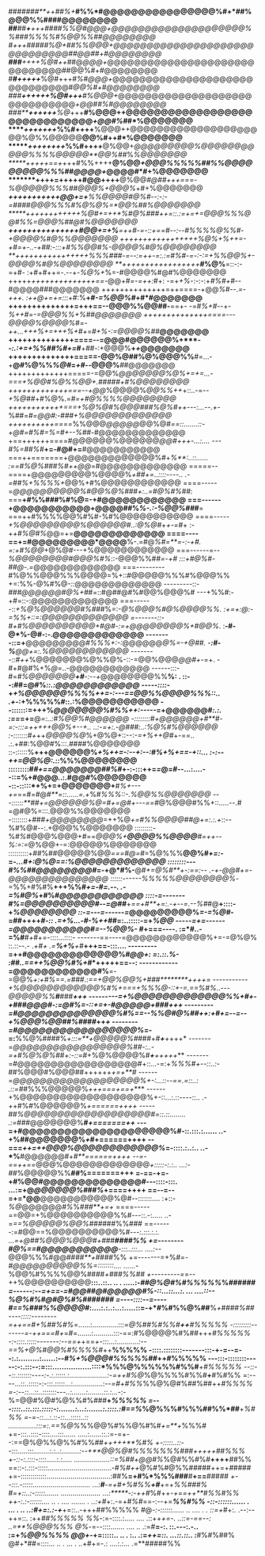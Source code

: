 ###*####**+*+*#***#%*+*****#%%*#@@@@@@@@@@@@@@@@%#**+****##***%@@@%%####@@@@@@@@
##**##***+**+++**###*#%%@#*@@@+*@@@@@@@@@@@@@@@@@@@@%%###%%%%#*%@@%%*##*@@@@@@@@
#*+*+*+****###*##%@*+*##%%*@@@+*@@@@@@@@@@@@@@@@@@@@@@@@@@@@@@##@@##+*#*@@@@@@@@
****###***++++***%@#++*##@*@@@+*@@@@@@@@@@@@@@@@@@@@@@@@@@@@@@##@@%#+*#*@@@@@@@@
#**#*****+++++***%@#+++#*%#@@@+*@@@@@@@@@@@@@@@@@@@@@@@@@@@@@@#*@@%#+*#*@@@@@@@@
###*****++++++***%@#+++**#%@@@+*@@@@@@@@@@@@@@@@@@@@@@@@@@@@@@*+@@*#*#%#@@@@@@@@
###*****++++++***%@*+++**#%@@@++@@@@@@@@@@@@@@@@@@@@@@@@@@@@@@*+@@#%#*#*%@@@@@@@
*******+++++++***%%#++++**%@@@++@@@@@@@@@@@@@@@@@@@@@%@%%@@@@@**@@%#++#*%@@@@@@@
*******++++++*++*%%#++++**@%@@+*@@@@@@@@@%@@@@@@@@@@@%%%%@@@@@**@@%##*%*%@@@@@@@
*****+++++==+*+++#%%++++**@%@@*+@@@%%%%%##%%@@@@@@@@@%%%##@@@@+*@@@@#*#+%@@@@@@@
*******++++=+++++#@@++++**@%@@*#@##****++*+===-%@@@@@%%%##@@@%+*@@@%*+#+%@@@@@@@
******+++++++++++*@@*+=+**%%@@@@#@%#*--:-:-=**####@@@%%%#%@%@%=*@@%#**#*%@@@@@@@
*****++++++++++++*%@#+=++*%#@**%###++=::.:=+**=+*=*@@@%%%@@#%%=*@@@%##@#%@@@@@@@
***+++++++++++++++#@@+=*+%**=*++#**-*=-::+==*#*--:--#%%%%@%*%#-+@@@@%#@%%@@@@@@@
++*+++++++++++++++*%@%+**%+*+*=-*+#*=+-..-*+##*:-:::+#%%@@#*%*-*@@@@%#@%@@@@@@@@
**+++++*+++++++++++*%%%##*#*-=--:=++-=:.:=#*%#-=-:-:=+%%@@**%+-*@@@@%#@%@@@@@@@@
**++++*+++++++++++++***#%@%**=::-:-=+#- :+#+#++=-.--+-*%@%+*%=-#@@@@%#@#%@@@@@@@
+++++*++++++++++++++==-*@@+#*=-=++:*#+: -=+*+%*-:-:-:+*#%#+*#--#@@@@#*#*#@@@@@@@
++++++++++++++=++====-+@@*%*#--.*=-+++. :++@+=+=::*:+#:%**+#*-=%@@%#*+#*#@@@@@@@
++++++++++++++=+++==--@@@%%@@##-**==+-  -=#*%+#*--+-***%*++#=-=@@@%%*+%##@@@@@@@
++++++++++++++====---@@@@%@@@@%*#*=-++...+++%+=+++%+#+*=#*+%-:=@@@@%#*#**@@@@@@@
++++++++++++++====--=@@@#@@@@@@%+****--:.:+=+%%##%#+=*#**+##-:+@@@%**+*+*@@@@@@@
++++++++++++++=====-@@%@##%@%@@@%%**#=...-+**@#%@%%*%@#*=*+#--*@@@%***#*#@@@@@@@
+++++++++++++=====-=@@%*@@@@@@@%@%+=+=...-===+%@@#%@%%@@+.****###*##*+#%@@@@@@@@
+++++++++++++===--+@@*%@@@@%*@@%%++*+::..-=--*+%@*##+#%@%.=*#=***+#@%%%%@@@@@@@@
++++++++++++===+%@%@#%@@@###*%@%#++---:...--.+-*%##=*#=@@#:-*#*##+%@@@@@@@@@@@@@
++++++++++====*%%@@@*@@@@@*@@%@#*==::.......::-+@#=#%#=%=#+--%##*-#@@@@@@@@@@@@@
+==++++++====#@@@@@@%@@@@@@*@@#+++-...:....  ---#%=##%*#**+=-#@#+=**#@@@@@@@@@@@
===++=======+@@@@@@@@@@@@@%#+*%**:..::......  :==#%@%##*#*%#++@@*=#@@@@@@@@@@@@@
=====--====+@@@@@@@@@%@@@@%*+##+=..::::----..  .-=*##*%+%%%%+*@@%+#%@@@@@@@@@@@@
====-----=*@@@@@@@@@@%#@@%@%###+:..=#@%#%##*:   ===**+#%%###%#%@=-+#@@@@@@@@@@@@
===------+@@@@@@@@@@@+@@@@##%*%-.:-%@@%##*#**=   ===++#%%%%@@%#%#-%#%@@@@@@@@@@@
====-----*+%@@@@@@@@@%@@@@@@*#*..:@%@#*+*+-=#*+  :-+*+#%@#%*@@=+=**@@@@@@@@@@@@@
====----==+=#@@@@@@@@@*@@@@**%-.=#@*%#=**=-:-+#.  =:+#%@@*+@%@#---+%@@@@@@@@@@@@
===------=--*%@@@@@@@@#@@@%#%*::-@@@%%#***#=-+#*  :::+#@%#-##@*-.=*@@@@@@@@@@@@@
===---------#%@%%@@@%%%@@@@=%+::#@@@@@%%%#%@@@%%   +=:%%-@%#%@-*::*@@@@@@@@@@@@@
---------::-*###@@@@@@#@%+#*#=::#@##@#%#@@%@@@%#   ---+%%#:-+#=::-:@@@@@@@@@@@@@
===------::*+%@%@@@@@@#%##*#%=:-*@%@@@%#@%@@@@%%.  :+=+:@:-=%%+::=:@@@@@@@@@@@@@
=-------::-#+#%@@@@@@@@@@+#@#-:=+@@@@@@@@%+#@@%*.  :**-#-@*%-@#-:-.@@@@@@@@@@@@@
--------::=+**@@@@@@@@@#*%%%+:-:*@@@@@@*@%=-+@##.   -**:#-%**@@+=:.%@@@@@@@@@@@@
--------::#++*%@@@@@@@%@%%@%-::-=@@%@@@*@@#+*-=+.   -#+#@#%+%*@*=..-@@@@@@@@@@@@
------:::-#=*#%@@@@@@@**+#**-:--+*@@@@@@@@%%**%:  . ::--:##=@#%*::.:@@@@@@@@@@@@
-----::::-*+*+%@@@@@@%%%%++=-:---==@@%%@@@@%%%::..  .+-*:+%%%%%#::.:%@@@@@@@@@@@
--:::::::=+++%*@@@@@@@%#%%++:-----*=+@@@@@@#*:.:.   :==*=+=**@*=:..:#%@@%#@@@@@@
-::::::::#****+@@@@@@+#**#-=:-:::=+++++@@%*+--+..  ..:-=+:.-@###:..:%@%#*%@@@@@@
:-:::::::#+*++*@@@@%@*%+@%@+::--:*-=+%++@#*+-==..   .:.+##:%@@#%:::.####%@@@@@@@
::-::::::%**+++@@@@@@%*+%++=-:--+:--:#%+%+==-+::... :-:--++=@@%@:.::*%%%@@@@@@@@
:::::::::#*#+==@@@@@@@##%#*+-:-:::++=*=*@=#--...:....--::=%+#@@@..:.#@@#%@@@@@@@
-::-:::::*+%+=+@@@@@@@+**#*%+---+=*==#=#@*#**=::......=.+*%#*%%%::-.%@@%%@@@@@@@
---::::::**##+=@@@@@@%@=#+=@#+---==#*@%@@@#%%+::.....--.# =@#@%=:::.@@@%%@@@@@@@
-::::::::+###*+@@@@@@@@*=++%@***+=*#%%@@@@##@*+=:.:.+*::--%#%@#--:.+@@@%%@@@@@@@
:::::::::-%*#%*#@@@%@@@+#==*@@@%+**@@@@%%@@@@**#=++--%:=:=*@%@@+-=:@@@@@%@@@@@@@
::::::::::+##%##@@@@@%@@*===#@=#*=%@%%%**@@%#*+=:-*=*-...#+:@%@==:%@@@@@@@@@@@@@
::::::::---#%%##@@@@@@@@#*=-+@*#%-**@#*+=@%#**+-:==:-- .-+-@@#+=-@@@@@@@@@@@@@@@
::::::------%%%%%@@@@@@@@%*-=%%+#%#%**+++%%#*+=-#=.--. .-=%#@%*+#%#*@@@@@@@@@@@@
::::-=-------#%=@@@@@@@@@@#--=@#*#**+*==+#**+=:.-+--=.--%#*#@**+::::-+*%@@@@@@@@
::-=---=------=*@@@@@@@@@%*=-=%@#*-=##++++#*-:: .=+%...-#-%++#*#=:..:::::-=+*%@@
-----=+=------=@@@@@@@@@@@#=--%@@%- #*+===----. :=*#..-=%#**#*+*#+=-::::...::::-
-------==----=@@@@@@@@@@@@%+=-=@%@%  ::.::--.- .*+#+ .=**%+%**+*#**+++==-:::....
---------=++#@@@@@@@@@@@@@%****#@@+: *=:.::.%- :#*#..==++%@@%#%+*#****+++++==--:
------------=@@@@@@@@@@@@#%**=-=@@%*+:+*#*%==.=*###.:*==+@@%@@%+###********++++=
-----------+%@@@@@@@@@@@@%#%+===+%%%@-::+-=.==%#%*..--*-@@@@@%%**#***###*****+++
---------=+%@@@@@@@@@@@@@%%+*#+-+###@@@#-:=*@#*%=-::+=+-#@@@@@+*#****##******+++
---------=#@@@@@@@@@@@@@@%#%*==--*%%@#@%##++:+#+=--=--+*%@@@%@@##%#*###*****++*+
--------=#@@@@@@@@@@@@@@@@@%*=-=:**%%@%#*#*##%*+:::=**+@@@@@%#*###+#***+***++++*
-------=*@@@@@@@@@@@@@@@@@%##-:..-=+#%@%@%*##*+:-::*=#+%@%@@@@%#***+**++**+++***
-------=#@@@@@@@@@@@@@@@@@@#+::...-=:+*%%%#+--::..:-*##%@@@#%@@@##++++++*+=+**#*
------=*@@@@@@@@@@@@@@@@@@@%+-:...::--==.=::..:  .::=*##%%%@@@@@%*+++===+==+****
------+%@@@@@@@@@@@@@@@@@@@%+-::...:.::----::..   .-++#%#%@@@@@@%***+======++++*
-----##%@@@@@@@@@@@@@@@@@@@#*=::.::........       .:=*###@@@@@@@%**#*+=======++*
---=+#@@@@@@@@@@@@@@@@@@@@@%#-::.:::.:......      ..-+%##@@@@@@@%*+*#+======++++
--===*++=++@@@%@@@@@@@@@@@@%*=-::::.:..:..        ..-*%**#@@@@@@#+*#**======++++
--=-==++==*@@@%@@@@@@@@@@@@@*+:::::-:.:..        ...:-##*%@@@@@%%**##%=======+++
=-==-+=-+#%@@#@@@@@@@@@@@@@@#---::::-:::.        ...:=+@*@@@@@@%#*#*#%*+====++++
==--=--=+=*@@**@@@@@@@@@@@%@#--:::::::....        :+::-*%@*@@@@@@*#%*%#*##**+=+*
====-----==@@=+%@@@@@@@@@@%%#---::.-:.....       ..-=*==%@@@@@%@@%#*#*#*###%%###
==------:=#@@==%@@@@@@@@@@%*#---:.:::.:.:.       ...=+@##%@@@%@@@#+##*#***####%%
+=--------#@%==#@@@@@@@@@@@**-:::..:::...       ....:-*-@@@%%%#@@##*##**+*####%%
+=-------=+%#=-*#@@@@@@@@@@%%=::::::::....     ......-*%@@%#%%%%@@%####*+###%%##
+---------=*=--++%@@@@@@@@@@**:::..::.. ..  .  .....:-*##@%@#%#%%%%%*%****######
=------:--=+==-=#@@##@#@@@@@#%-::...::...:. ... ....::--*%@%#%#@#@%#%#****######
=----::::--=----#==%###%%@@@@#*:....:.:..:...:.....::=-+*#%#%%@%##**%*+*#*###%##
----:::::--------=++==#+%##%#%*=......:.............:::=*@%##%#%%*#***++**#%%%%%
-:::::::::-------=-++===#+*=*#*=.......:..........:::-==:#%@@@@%#%#*#*+++*#%%%%%
-:-::::.:::::-------:--==+*+==*+-:::...:...........:--==%+@%#@@%#%%%%#*++**%%%%%
-::::.::::::::-------:::-+-=--=--:.:.........:......:--#*%+%@@@#%%%%%##*++#%%%%%
---:::-::::::::-----:-:.:::--:=:::.................::::*%%%@%%%%%%#%%#**+*#%%%%%
--::--::.:::::::----:-.:.:::::.:...................:-=++#%@*%@%%%%#%%#**+**#%#%%
=:----...::..:::::-:-:::.:::::...:...............:-*-=#+#%%*%%@%@#%##%##++*#%%%%
=-:--::...::..:::::::---..:.......:........::.:...-*:-%=@@#%@#%@%%#%###**+*%%%%%
=---::::..::.:::.:::::-:.......:...:.......:.::::.:#==%*%@%%%#%%%##%%*##**+*%#%%
=-=-::...:.::-::...:::::..::  ..............:::=:.==%@%*%%@@%#%%@%#%#*+=**+*%%%#
+=-:::..::::-::::....:::...... .....:......::.:=-=+--:==@%@%%@%%#%%##*+++++**%#%
+-:::::..::--:::.....:::........:.:..:.........:-*-*+**@@%@#%%%%%%%###+++++##%%%
+-::-:.::::-::::.....:.:..... ..................::=%##+@@#%*%@#%%#%#**++++**##%%
==::-:.:::-:::::................................-#*%#++*@%#%#@%%#####++=+*#*####
+=-:::::::::::::................................:##%**=+#%*%%%###**#**+==**#####
*+--:::.-:::::.............................  ...:**#**-=+#+%#%%**+#***+=+*%%###%
#=+::..:-:::::....... ....................   ...:*****-:-++#*%#++*-+==++**#%%#%%
*++-:.:-::::::.... .. . .... .......   .      ..:+*#*+:.-=+#*%#*==-:--+=***%%#%%
***-::-::::::...... . ...    .  ..            ..:**#+=:.:-+****+=::..-+++##%%%%%
#@*-:-::::::...... .. ....       .          . ::=+*#+:. .--:--++=::. :++*##%%%%%
%%*-:=-::::.:.....    ....                   .::++*+=-. ..::=-==--: ..=**%@@@%%%
@%*-=--::::.......    .... ..                .:=#**=-:.  ::.---:.-.. :=+*%@@%%%%
@@+-*+=:::::.. ..    . :..                   .:=*++=::.  ...::.::..  :***#%#%##%
@#+*##=::::... ..    . ...      .            ..+#+=-.:   ....:.:...  .=**#####%%
